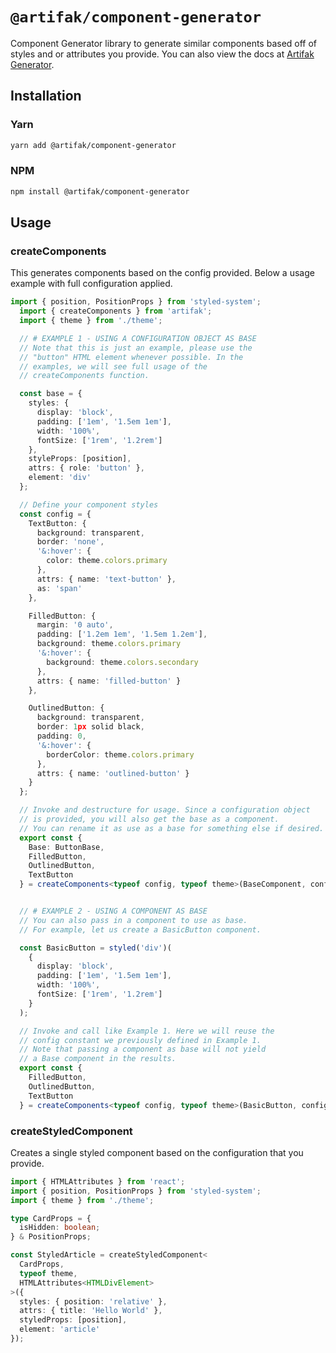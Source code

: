 # `@artifak/component-generator`

Component Generator library to generate similar components based off of styles and or attributes you provide. You can also view the docs
at [Artifak Generator](https://www.artifak.dev/?content=Generator).

## Installation

### Yarn

```sh
yarn add @artifak/component-generator
```

### NPM

```sh
npm install @artifak/component-generator
```

## Usage

### createComponents

This generates components based on the config provided. Below a usage example with full configuration applied.

```ts
import { position, PositionProps } from 'styled-system';
  import { createComponents } from 'artifak';
  import { theme } from './theme';

  // # EXAMPLE 1 - USING A CONFIGURATION OBJECT AS BASE
  // Note that this is just an example, please use the
  // "button" HTML element whenever possible. In the
  // examples, we will see full usage of the
  // createComponents function.

  const base = {
    styles: {
      display: 'block',
      padding: ['1em', '1.5em 1em'],
      width: '100%',
      fontSize: ['1rem', '1.2rem']
    },
    styleProps: [position],
    attrs: { role: 'button' },
    element: 'div'
  };

  // Define your component styles
  const config = {
    TextButton: {
      background: transparent,
      border: 'none',
      '&:hover': {
        color: theme.colors.primary
      },
      attrs: { name: 'text-button' },
      as: 'span'
    },

    FilledButton: {
      margin: '0 auto',
      padding: ['1.2em 1em', '1.5em 1.2em'],
      background: theme.colors.primary
      '&:hover': {
        background: theme.colors.secondary
      },
      attrs: { name: 'filled-button' }
    },

    OutlinedButton: {
      background: transparent,
      border: 1px solid black,
      padding: 0,
      '&:hover': {
        borderColor: theme.colors.primary
      },
      attrs: { name: 'outlined-button' }
    }
  };

  // Invoke and destructure for usage. Since a configuration object
  // is provided, you will also get the base as a component.
  // You can rename it as use as a base for something else if desired.
  export const {
    Base: ButtonBase,
    FilledButton,
    OutlinedButton,
    TextButton
  } = createComponents<typeof config, typeof theme>(BaseComponent, config);


  // # EXAMPLE 2 - USING A COMPONENT AS BASE
  // You can also pass in a component to use as base.
  // For example, let us create a BasicButton component.

  const BasicButton = styled('div')(
    {
      display: 'block',
      padding: ['1em', '1.5em 1em'],
      width: '100%',
      fontSize: ['1rem', '1.2rem']
    }
  );

  // Invoke and call like Example 1. Here we will reuse the
  // config constant we previously defined in Example 1.
  // Note that passing a component as base will not yield
  // a Base component in the results.
  export const {
    FilledButton,
    OutlinedButton,
    TextButton
  } = createComponents<typeof config, typeof theme>(BasicButton, config);
```

### createStyledComponent

Creates a single styled component based on the configuration that you provide.

```ts
import { HTMLAttributes } from 'react';
import { position, PositionProps } from 'styled-system';
import { theme } from './theme';

type CardProps = {
  isHidden: boolean;
} & PositionProps;

const StyledArticle = createStyledComponent<
  CardProps,
  typeof theme,
  HTMLAttributes<HTMLDivElement>
>({
  styles: { position: 'relative' },
  attrs: { title: 'Hello World' },
  styledProps: [position],
  element: 'article'
});
```
